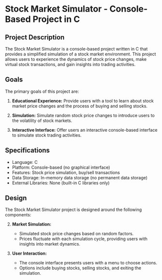 # Stock Market Simulator - Console-Based Project in C

## Project Description

The Stock Market Simulator is a console-based project written in C that provides a simplified simulation of a stock market environment. This project allows users to experience the dynamics of stock price changes, make virtual stock transactions, and gain insights into trading activities.

## Goals

The primary goals of this project are:

1. **Educational Experience:** Provide users with a tool to learn about stock market price changes and the process of buying and selling stocks.

2. **Simulation:** Simulate random stock price changes to introduce users to the volatility of stock markets.

3. **Interactive Interface:** Offer users an interactive console-based interface to simulate stock trading activities.

## Specifications

- Language: C
- Platform: Console-based (no graphical interface)
- Features: Stock price simulation, buy/sell transactions
- Data Storage: In-memory data storage (no permanent data storage)
- External Libraries: None (built-in C libraries only)

## Design

The Stock Market Simulator project is designed around the following components:

2. **Market Simulation:**
   - Simulated stock price changes based on random factors.
   - Prices fluctuate with each simulation cycle, providing users with insights into market dynamics.

3. **User Interaction:**
   - The console interface presents users with a menu to choose actions.
   - Options include buying stocks, selling stocks, and exiting the simulation.

